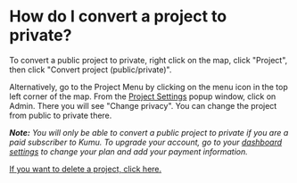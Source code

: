 # How do I convert a project to private?

To convert a public project to private, right click on the map, click "Project", then click "Convert project (public/private)".

Alternatively, go to the Project Menu by clicking on the menu icon in the top left corner of the map. From the [Project Settings](/overview/settings.md) popup window, click on Admin. There you will see "Change privacy". You can change the project from public to private there.

***Note:*** *You will only be able to convert a public project to private if you are a paid subscriber to Kumu. To upgrade your account, go to your [dashboard settings](https://kumu.io/settings#change-plan) to change your plan and add your payment information.*

[If you want to delete a project, click here.](/faq/how-do-i-delete-a-project.html)
